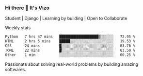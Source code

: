 ### Hi there 👋 It's Vizo

Student | Django | Learning by building | Open to Collaborate

Weekly stats
<!--START_SECTION:waka-->

```txt
Python   7 hrs 47 mins   ██████████████████▒░░░░░░   72.95 %
HTML     2 hrs 5 mins    █████░░░░░░░░░░░░░░░░░░░░   19.53 %
CSS      24 mins         █░░░░░░░░░░░░░░░░░░░░░░░░   03.76 %
TOML     22 mins         █░░░░░░░░░░░░░░░░░░░░░░░░   03.50 %
Other    1 min           ░░░░░░░░░░░░░░░░░░░░░░░░░   00.25 %
```

<!--END_SECTION:waka-->


Passionate about solving real-world problems by building amazing softwares.
